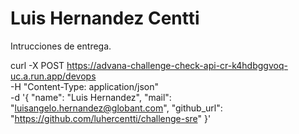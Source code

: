 # Luis Hernandez Centti
Intrucciones de entrega.

curl -X POST https://advana-challenge-check-api-cr-k4hdbggvoq-uc.a.run.app/devops \
  -H "Content-Type: application/json" \
  -d '{
    "name": "Luis Hernandez",
    "mail": "luisangelo.hernandez@globant.com",
    "github_url": "https://github.com/luhercentti/challenge-sre"
  }'
